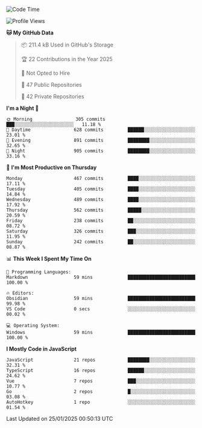 <!--START_SECTION:waka-->
![Code Time](http://img.shields.io/badge/Code%20Time-899%20hrs%2058%20mins-blue)

![Profile Views](http://img.shields.io/badge/Profile%20Views-0-blue)

**🐱 My GitHub Data** 

> 📦 211.4 kB Used in GitHub's Storage 
 > 
> 🏆 22 Contributions in the Year 2025
 > 
> 🚫 Not Opted to Hire
 > 
> 📜 47 Public Repositories 
 > 
> 🔑 42 Private Repositories 
 > 
**I'm a Night 🦉** 

```text
🌞 Morning                305 commits         ███░░░░░░░░░░░░░░░░░░░░░░   11.18 % 
🌆 Daytime                628 commits         ██████░░░░░░░░░░░░░░░░░░░   23.01 % 
🌃 Evening                891 commits         ████████░░░░░░░░░░░░░░░░░   32.65 % 
🌙 Night                  905 commits         ████████░░░░░░░░░░░░░░░░░   33.16 % 
```
📅 **I'm Most Productive on Thursday** 

```text
Monday                   467 commits         ████░░░░░░░░░░░░░░░░░░░░░   17.11 % 
Tuesday                  405 commits         ████░░░░░░░░░░░░░░░░░░░░░   14.84 % 
Wednesday                489 commits         ████░░░░░░░░░░░░░░░░░░░░░   17.92 % 
Thursday                 562 commits         █████░░░░░░░░░░░░░░░░░░░░   20.59 % 
Friday                   238 commits         ██░░░░░░░░░░░░░░░░░░░░░░░   08.72 % 
Saturday                 326 commits         ███░░░░░░░░░░░░░░░░░░░░░░   11.95 % 
Sunday                   242 commits         ██░░░░░░░░░░░░░░░░░░░░░░░   08.87 % 
```


📊 **This Week I Spent My Time On** 

```text
💬 Programming Languages: 
Markdown                 59 mins             █████████████████████████   100.00 % 

🔥 Editors: 
Obsidian                 59 mins             █████████████████████████   99.98 % 
VS Code                  0 secs              ░░░░░░░░░░░░░░░░░░░░░░░░░   00.02 % 

💻 Operating System: 
Windows                  59 mins             █████████████████████████   100.00 % 
```

**I Mostly Code in JavaScript** 

```text
JavaScript               21 repos            ████████░░░░░░░░░░░░░░░░░   32.31 % 
TypeScript               16 repos            ██████░░░░░░░░░░░░░░░░░░░   24.62 % 
Vue                      7 repos             ███░░░░░░░░░░░░░░░░░░░░░░   10.77 % 
Go                       2 repos             █░░░░░░░░░░░░░░░░░░░░░░░░   03.08 % 
AutoHotkey               1 repo              ░░░░░░░░░░░░░░░░░░░░░░░░░   01.54 % 
```




 Last Updated on 25/01/2025 00:50:13 UTC
<!--END_SECTION:waka-->
